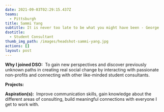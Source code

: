 ```yaml
---
date: 2021-09-03T02:29:15.437Z
teams:
  - Pittsburgh
title: Sammi Yang
subtitle: It is never too late to be what you might have been - George Eliot
dsotitle:
  - Student Consultant
thumb_img_path: /images/headshot-sammi-yang.jpg
actions: []
layout: post
---
```

**Why I joined DSO:**  To gain new perspectives and discover previously unknown paths in creating real social change by interacting with passionate non-profits and connecting with other like-minded student consultants.

**Projects:**

**Aspiration(s):**  Improve communication skills, gain knowledge about the different areas of consulting, build meaningful connections with everyone I get to work with.